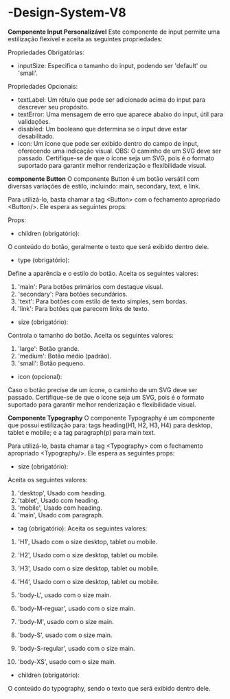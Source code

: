 # -Design-System-V8
**Componente Input Personalizável**
Este componente de input permite uma estilização flexível e aceita as seguintes propriedades:

Propriedades Obrigatórias:
- inputSize: Especifica o tamanho do input, podendo ser 'default' ou 'small'.

Propriedades Opcionais:

- textLabel: Um rótulo que pode ser adicionado acima do input para descrever seu propósito.
- textError: Uma mensagem de erro que aparece abaixo do input, útil para validações.
- disabled: Um booleano que determina se o input deve estar desabilitado.
- icon: Um ícone que pode ser exibido dentro do campo de input, oferecendo uma indicação visual.
OBS: O caminho de um SVG deve ser passado. Certifique-se de que o ícone seja um SVG, pois é o formato suportado para garantir melhor renderização e flexibilidade visual.

**componente  Button**
O componente Button é um botão versátil com diversas variações de estilo, incluindo: main, secondary, text, e link.

Para utilizá-lo, basta chamar a tag \<Button> com o fechamento apropriado \<Button/>. Ele espera as seguintes props:

Props:
- children (obrigatório):

O conteúdo do botão, geralmente o texto que será exibido dentro dele.


- type (obrigatório):

Define a aparência e o estilo do botão.
Aceita os seguintes valores:
1. 'main': Para botões primários com destaque visual.
2. 'secondary': Para botões secundários.
3. 'text': Para botões com estilo de texto simples, sem bordas.
4. 'link': Para botões que parecem links de texto.


- size (obrigatório):

Controla o tamanho do botão.
Aceita os seguintes valores:
1. 'large': Botão grande.
2. 'medium': Botão médio (padrão).
3. 'small': Botão pequeno.


- icon (opcional):

Caso o botão precise de um ícone, o caminho de um SVG deve ser passado. Certifique-se de que o ícone seja um SVG, pois é o formato suportado para garantir melhor renderização e flexibilidade visual.

**Componente Typography**
O componente Typography é um componente que possui estilização para: tags heading(H1, H2, H3, H4) para desktop, tablet e mobile; e a tag paragraph(p) para main text.

Para utilizá-lo, basta chamar a tag \<Typography> com o fechamento apropriado \<Typography/>. Ele espera as seguintes props:

- size (obrigatório):

Aceita os seguintes valores:
1. 'desktop', Usado com heading.
2. 'tablet', Usado com heading.
3. 'mobile', Usado com heading.
4. 'main', Usado com paragraph.

- tag (obrigatório):
Aceita os seguintes valores:
1. 'H1', Usado com o size desktop, tablet ou mobile.
2. 'H2', Usado com o size desktop, tablet ou mobile.
3. 'H3', Usado com o size desktop, tablet ou mobile.
4. 'H4', Usado com o size desktop, tablet ou mobile.

5. 'body-L', usado com o size main.
6. 'body-M-reguar', usado com o size main.
7. 'body-M', usado com o size main.
8. 'body-S', usado com o size main.
9. 'body-S-regular', usado com o size main.
10. 'body-XS', usado com o size main.

- children (obrigatório):

O conteúdo do typography, sendo o texto que será exibido dentro dele.